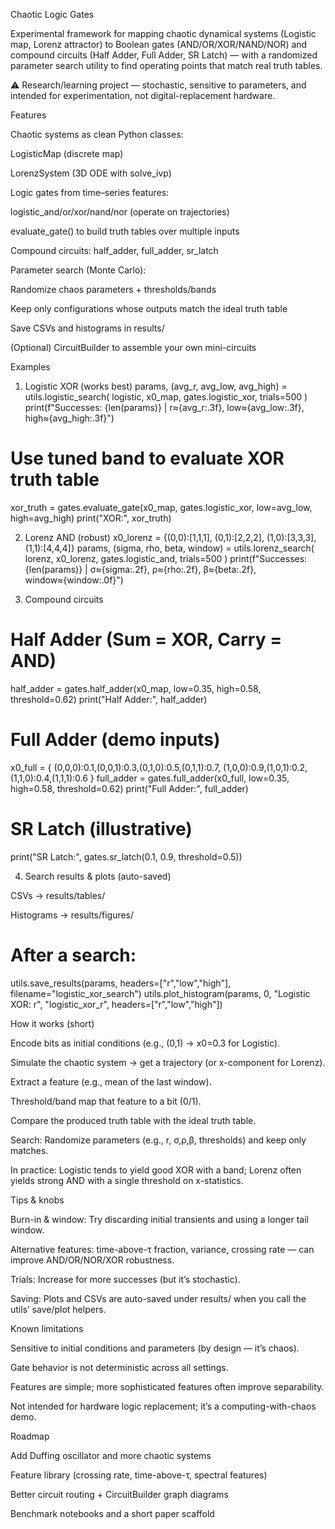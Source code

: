 Chaotic Logic Gates

Experimental framework for mapping chaotic dynamical systems (Logistic map, Lorenz attractor) to Boolean gates (AND/OR/XOR/NAND/NOR) and compound circuits (Half Adder, Full Adder, SR Latch) — with a randomized parameter search utility to find operating points that match real truth tables.

⚠️ Research/learning project — stochastic, sensitive to parameters, and intended for experimentation, not digital-replacement hardware.

Features

Chaotic systems as clean Python classes:

LogisticMap (discrete map)

LorenzSystem (3D ODE with solve_ivp)

Logic gates from time–series features:

logistic_and/or/xor/nand/nor (operate on trajectories)

evaluate_gate() to build truth tables over multiple inputs

Compound circuits: half_adder, full_adder, sr_latch

Parameter search (Monte Carlo):

Randomize chaos parameters + thresholds/bands

Keep only configurations whose outputs match the ideal truth table

Save CSVs and histograms in results/

(Optional) CircuitBuilder to assemble your own mini-circuits


Examples
1) Logistic XOR (works best)
params, (avg_r, avg_low, avg_high) = utils.logistic_search(
    logistic, x0_map, gates.logistic_xor, trials=500
)
print(f"Successes: {len(params)} | r≈{avg_r:.3f}, low≈{avg_low:.3f}, high≈{avg_high:.3f}")

# Use tuned band to evaluate XOR truth table
xor_truth = gates.evaluate_gate(x0_map, gates.logistic_xor, low=avg_low, high=avg_high)
print("XOR:", xor_truth)

2) Lorenz AND (robust)
x0_lorenz = {(0,0):[1,1,1], (0,1):[2,2,2], (1,0):[3,3,3], (1,1):[4,4,4]}
params, (sigma, rho, beta, window) = utils.lorenz_search(
    lorenz, x0_lorenz, gates.logistic_and, trials=500
)
print(f"Successes: {len(params)} | σ≈{sigma:.2f}, ρ≈{rho:.2f}, β≈{beta:.2f}, window≈{window:.0f}")

3) Compound circuits
# Half Adder (Sum = XOR, Carry = AND)
half_adder = gates.half_adder(x0_map, low=0.35, high=0.58, threshold=0.62)
print("Half Adder:", half_adder)

# Full Adder (demo inputs)
x0_full = {
    (0,0,0):0.1,(0,0,1):0.3,(0,1,0):0.5,(0,1,1):0.7,
    (1,0,0):0.9,(1,0,1):0.2,(1,1,0):0.4,(1,1,1):0.6
}
full_adder = gates.full_adder(x0_full, low=0.35, high=0.58, threshold=0.62)
print("Full Adder:", full_adder)

# SR Latch (illustrative)
print("SR Latch:", gates.sr_latch(0.1, 0.9, threshold=0.5))

4) Search results & plots (auto-saved)

CSVs → results/tables/

Histograms → results/figures/

# After a search:
utils.save_results(params, headers=["r","low","high"], filename="logistic_xor_search")
utils.plot_histogram(params, 0, "Logistic XOR: r", "logistic_xor_r", headers=["r","low","high"])

How it works (short)

Encode bits as initial conditions (e.g., (0,1) → x0=0.3 for Logistic).

Simulate the chaotic system → get a trajectory (or x-component for Lorenz).

Extract a feature (e.g., mean of the last window).

Threshold/band map that feature to a bit (0/1).

Compare the produced truth table with the ideal truth table.

Search: Randomize parameters (e.g., r, σ,ρ,β, thresholds) and keep only matches.

In practice: Logistic tends to yield good XOR with a band; Lorenz often yields strong AND with a single threshold on x-statistics.

Tips & knobs

Burn-in & window: Try discarding initial transients and using a longer tail window.

Alternative features: time-above-τ fraction, variance, crossing rate — can improve AND/OR/NOR/XOR robustness.

Trials: Increase for more successes (but it’s stochastic).

Saving: Plots and CSVs are auto-saved under results/ when you call the utils’ save/plot helpers.

Known limitations

Sensitive to initial conditions and parameters (by design — it’s chaos).

Gate behavior is not deterministic across all settings.

Features are simple; more sophisticated features often improve separability.

Not intended for hardware logic replacement; it’s a computing-with-chaos demo.

Roadmap

Add Duffing oscillator and more chaotic systems

Feature library (crossing rate, time-above-τ, spectral features)

Better circuit routing + CircuitBuilder graph diagrams

Benchmark notebooks and a short paper scaffold